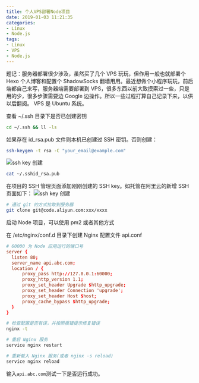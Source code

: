 ```yaml
---
title: 个人VPS部署Node项目
date: 2019-01-03 11:21:35
categories: 
- Linux
- Node.js
tags:
- Linux
- VPS
- Node.js
---
```

题记：服务器部署很少涉及，虽然买了几个 VPS 玩玩，但作用一般也就部署个 Hexo 个人博客和配置个 ShadowSocks 翻墙用用。最近想做个小程序玩玩，前后端都自己来写，服务器端需要部署到 VPS，很多东西以前大致摸索过一些，只是用的少，很多步骤需要边 Google 边操作。所以一些过程打算自己记录下来，以供以后翻阅。
VPS 是 Ubuntu 系统。

查看 ~/.ssh 目录下是否已创建密钥

```bash
cd ~/.ssh && ll -ls
```

如果存在 id_rsa.pub 文件则本机已创建过 SSH 密钥。否则创建：

```bash
ssh-keygen -t rsa -C "your_email@example.com"
```

<!-- more -->
![ssh key 创建](/images/vps/ssh_key.png)

```bash
cat ~/.sshid_rsa.pub
```

在项目的 SSH 管理页面添加刚刚创建的 SSH key。如托管在阿里云的新增 SSH 页面如下：
![ssh key 创建](/images/vps/add_ssh_key.png)

```bash
# 通过 git 的方式拉取到服务器
git clone git@code.aliyun.com:xxx/xxxx
```

启动 Node 项目，可以使用 pm2 或者其他方式

在 /etc/nginx/conf.d 目录下创建 Nginx 配置文件 api.conf

```conf
# 60000 为 Node 应用运行的端口号
server {
  listen 80;
  server_name api.abc.com;
  location / {
      proxy_pass http://127.0.0.1:60000;
      proxy_http_version 1.1;
      proxy_set_header Upgrade $http_upgrade;
      proxy_set_header Connection 'upgrade';
      proxy_set_header Host $host;
      proxy_cache_bypass $http_upgrade;
  }
}
```

```bash
# 检查配置是否有误，并按照报错提示修复错误
nginx -t

# 重启 Nginx 服务
service nginx restart

# 重新载入 Nginx 服务(或者 nginx -s reload)
service nginx reload
```

输入`api.abc.com`测试一下是否运行成功。
